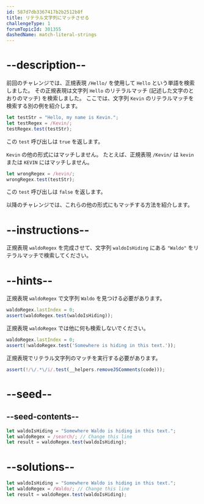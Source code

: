 ```yaml
---
id: 587d7db3367417b2b2512b8f
title: リテラル文字列にマッチさせる
challengeType: 1
forumTopicId: 301355
dashedName: match-literal-strings
---
```


# --description--

前回のチャレンジでは、正規表現 `/Hello/` を使用して `Hello` という単語を検索しました。 その正規表現は文字列 `Hello` のリテラルマッチ (記述した文字のとおりのマッチ) を検索しました。 ここでは、文字列 `Kevin` のリテラルマッチを検索する別の例を紹介します。

```js
let testStr = "Hello, my name is Kevin.";
let testRegex = /Kevin/;
testRegex.test(testStr);
```

この `test` 呼び出しは `true` を返します。

`Kevin` の他の形式にはマッチしません。 たとえば、正規表現 `/Kevin/` は `kevin` または `KEVIN` にはマッチしません。

```js
let wrongRegex = /kevin/;
wrongRegex.test(testStr);
```

この `test` 呼び出しは `false` を返します。

以降のチャレンジでは、これらの他の形式にもマッチする方法を紹介します。

# --instructions--

正規表現 `waldoRegex` を完成させて、文字列 `waldoIsHiding` にある `"Waldo"` をリテラルマッチで検索してください。

# --hints--

正規表現 `waldoRegex` で文字列 `Waldo` を見つける必要があります。

```js
waldoRegex.lastIndex = 0;
assert(waldoRegex.test(waldoIsHiding));
```

正規表現 `waldoRegex` では他に何も検索しないでください。

```js
waldoRegex.lastIndex = 0;
assert(!waldoRegex.test('Somewhere is hiding in this text.'));
```

正規表現でリテラル文字列のマッチを実行する必要があります。

```js
assert(!/\/.*\/i/.test(__helpers.removeJSComments(code)));
```

# --seed--

## --seed-contents--

```js
let waldoIsHiding = "Somewhere Waldo is hiding in this text.";
let waldoRegex = /search/; // Change this line
let result = waldoRegex.test(waldoIsHiding);
```

# --solutions--

```js
let waldoIsHiding = "Somewhere Waldo is hiding in this text.";
let waldoRegex = /Waldo/; // Change this line
let result = waldoRegex.test(waldoIsHiding);
```
